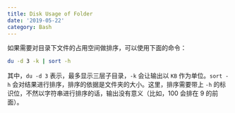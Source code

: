 ```yaml
---
title: Disk Usage of Folder
date: '2019-05-22'
category: Bash
---
```


如果需要对目录下文件的占用空间做排序，可以使用下面的命令：

```bash
du -d 3 -k | sort -h
```

其中，`du -d 3` 表示，最多显示三层子目录，`-k` 会让输出以 `KB` 作为单位。`sort -h` 会对结果进行排序，排序的依据是文件夹的大小。这里，排序需要带上 `-h` 的标识位，不然以字符串进行排序的话，输出没有意义（比如，100 会排在 9 的前面）。
